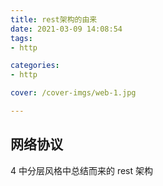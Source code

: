 ```yaml
---
title: rest架构的由来
date: 2021-03-09 14:08:54
tags:
- http

categories:
- http

cover: /cover-imgs/web-1.jpg

---
```

## 网络协议 

4 中分层风格中总结而来的 rest 架构

